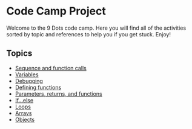# Code Camp Project

Welcome to the 9 Dots code camp. Here you will find all of the activities sorted by topic
and references to help you if you get stuck. Enjoy!

## Topics

- [Sequence and function calls]()
- [Variables](https://github.com/danleavitt0/codecamp-examples/tree/master/variables)
- [Debugging](https://github.com/danleavitt0/codecamp-examples/tree/master/debugging)
- [Defining functions](https://github.com/danleavitt0/codecamp-examples/tree/master/definingFunctions)
- [Parameters, returns, and functions](https://github.com/danleavitt0/codecamp-examples/tree/master/passingParameters)
- [If...else](https://github.com/danleavitt0/codecamp-examples/tree/master/ifElse)
- [Loops](https://github.com/danleavitt0/codecamp-examples/tree/master/loops)
- [Arrays](https://github.com/danleavitt0/codecamp-examples/tree/master/arrays)
- [Objects](https://github.com/danleavitt0/codecamp-examples/tree/master/objects)
